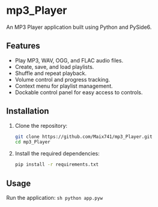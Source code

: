 # mp3_Player

An MP3 Player application built using Python and PySide6.

## Features

- Play MP3, WAV, OGG, and FLAC audio files.
- Create, save, and load playlists.
- Shuffle and repeat playback.
- Volume control and progress tracking.
- Context menu for playlist management.
- Dockable control panel for easy access to controls.

## Installation

1. Clone the repository:
    ```sh
    git clone https://github.com/Maix741/mp3_Player.git
    cd mp3_Player
    ```

2. Install the required dependencies:
    ```sh
    pip install -r requirements.txt
    ```

## Usage

Run the application:
    ```sh
    python app.pyw
    ```
